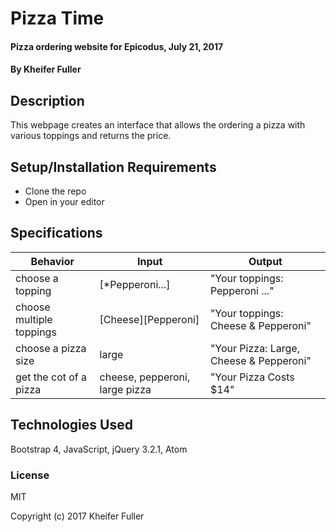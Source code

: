 # Pizza Time

#### Pizza ordering website for Epicodus, July 21, 2017

#### By Kheifer Fuller

## Description

This webpage creates an interface that allows the ordering a pizza with various toppings and returns the price.

## Setup/Installation Requirements

* Clone the repo
* Open in your editor

## Specifications
Behavior                                                          | Input  | Output
----------------------------------------------------------------- | ------ | ------
| choose a topping	| [*Pepperoni...]  | "Your toppings: Pepperoni  ..." |
| choose multiple toppings	| [Cheese][Pepperoni]  | "Your toppings: Cheese & Pepperoni" |
| choose a pizza size |  large | "Your Pizza: Large, Cheese & Pepperoni" |
| get the cot of a pizza | cheese, pepperoni, large pizza | "Your Pizza Costs $14" |


## Technologies Used

Bootstrap 4, JavaScript, jQuery 3.2.1, Atom

### License

MIT

Copyright (c) 2017 Kheifer Fuller
